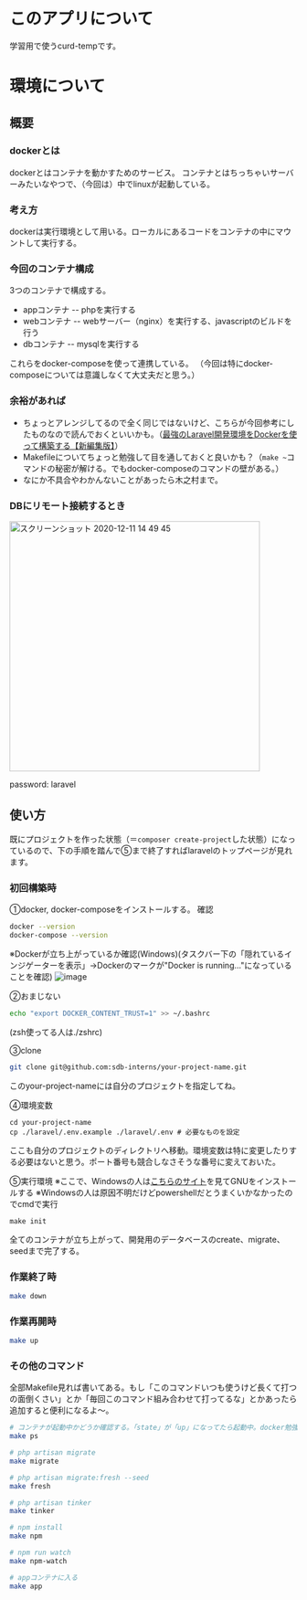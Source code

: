 # このアプリについて
学習用で使うcurd-tempです。
# 環境について
## 概要
### dockerとは
dockerとはコンテナを動かすためのサービス。
コンテナとはちっちゃいサーバーみたいなやつで、（今回は）中でlinuxが起動している。
### 考え方
dockerは実行環境として用いる。ローカルにあるコードをコンテナの中にマウントして実行する。
### 今回のコンテナ構成
3つのコンテナで構成する。
- appコンテナ -- phpを実行する
- webコンテナ -- webサーバー（nginx）を実行する、javascriptのビルドを行う
- dbコンテナ -- mysqlを実行する

これらをdocker-composeを使って連携している。
（今回は特にdocker-composeについては意識しなくて大丈夫だと思う。）
### 余裕があれば
- ちょっとアレンジしてるので全く同じではないけど、こちらが今回参考にしたものなので読んでおくといいかも。（[最強のLaravel開発環境をDockerを使って構築する【新編集版】](https://qiita.com/ucan-lab/items/5fc1281cd8076c8ac9f4)）
- Makefileについてちょっと勉強して目を通しておくと良いかも？（`make ~`コマンドの秘密が解ける。でもdocker-composeのコマンドの壁がある。）
- なにか不具合やわかんないことがあったら木之村まで。
### DBにリモート接続するとき
<img width="438" alt="スクリーンショット 2020-12-11 14 49 45" src="https://user-images.githubusercontent.com/50652793/101868180-1e1e6480-3bc0-11eb-81c0-9f70cfbdbf3e.png">

password: laravel


## 使い方
既にプロジェクトを作った状態（＝`composer create-project`した状態）になっているので、下の手順を踏んで⑤まで終了すればlaravelのトップページが見れます。
### 初回構築時
①docker, docker-composeをインストールする。
確認
```bash
docker --version
docker-compose --version
```
※Dockerが立ち上がっているか確認(Windows)(タスクバー下の「隠れているインジゲーターを表示」→Dockerのマークが"Docker is running..."になっていることを確認)
![image](https://user-images.githubusercontent.com/58587065/101975639-62256e00-3c81-11eb-95ef-2be3a1f7d469.png)


②おまじない
```bash
echo "export DOCKER_CONTENT_TRUST=1" >> ~/.bashrc
```
(zsh使ってる人は./zshrc)

③clone
```bash
git clone git@github.com:sdb-interns/your-project-name.git
```
このyour-project-nameには自分のプロジェクトを指定してね。

④環境変数
```
cd your-project-name
cp ./laravel/.env.example ./laravel/.env # 必要なものを設定
```
ここも自分のプロジェクトのディレクトリへ移動。環境変数は特に変更したりする必要はないと思う。ポート番号も競合しなさそうな番号に変えておいた。

⑤実行環境
※ここで、Windowsの人は[こちらのサイト](https://bluebirdofoz.hatenablog.com/entry/2019/10/24/221517)を見てGNUをインストールする
※Windowsの人は原因不明だけどpowershellだとうまくいかなかったのでcmdで実行
```bash(Winはcmd)
make init
```
全てのコンテナが立ち上がって、開発用のデータベースのcreate、migrate、seedまで完了する。

### 作業終了時
```bash
make down
```

### 作業再開時
```bash
make up
```

### その他のコマンド
全部Makefile見れば書いてある。もし「このコマンドいつも使うけど長くて打つの面倒くさい」とか「毎回このコマンド組み合わせて打ってるな」とかあったら追加すると便利になるよ〜。
```bash
# コンテナが起動中かどうか確認する。「state」が「up」になってたら起動中。docker勉強するとわかる
make ps

# php artisan migrate
make migrate

# php artisan migrate:fresh --seed
make fresh

# php artisan tinker
make tinker

# npm install
make npm

# npm run watch
make npm-watch

# appコンテナに入る
make app
```
